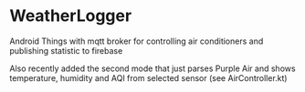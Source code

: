 # WeatherLogger

Android Things with mqtt broker for controlling air conditioners and publishing statistic to firebase

Also recently added the second mode that just parses Purple Air and shows temperature, humidity and AQI from selected sensor (see AirController.kt)

